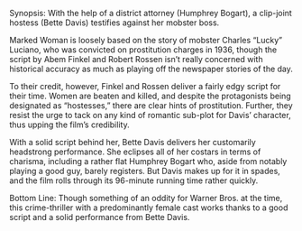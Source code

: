 Synopsis: With the help of a district attorney (Humphrey Bogart), a clip-joint hostess (Bette Davis) testifies against her mobster boss.

Marked Woman is loosely based on the story of mobster Charles “Lucky” Luciano, who was convicted on prostitution charges in 1936, though the script by Abem Finkel and Robert Rossen isn’t really concerned with historical accuracy as much as playing off the newspaper stories of the day.

To their credit, however, Finkel and Rossen deliver a fairly edgy script for their time.  Women are beaten and killed, and despite the protagonists being designated as “hostesses,” there are clear hints of prostitution.  Further, they resist the urge to tack on any kind of romantic sub-plot for Davis’ character, thus upping the film’s credibility.

With a solid script behind her, Bette Davis delivers her customarily headstrong performance.  She eclipses all of her costars in terms of charisma, including a rather flat Humphrey Bogart who, aside from notably playing a good guy, barely registers.  But Davis makes up for it in spades, and the film rolls through its 96-minute running time rather quickly. 

Bottom Line: Though something of an oddity for Warner Bros. at the time, this crime-thriller with a predominantly female cast works thanks to a good script and a solid performance from Bette Davis.